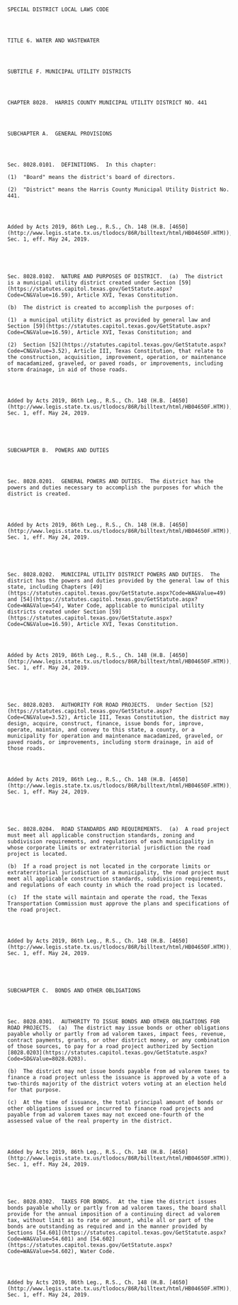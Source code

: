 ﻿
    
    
    	
    					
    
    
    SPECIAL DISTRICT LOCAL LAWS CODE
    
      
    
    
    TITLE 6. WATER AND WASTEWATER
    
      
    
    
    SUBTITLE F. MUNICIPAL UTILITY DISTRICTS
    
      
    
    
    CHAPTER 8028.  HARRIS COUNTY MUNICIPAL UTILITY DISTRICT NO. 441
    
      
    
    
    SUBCHAPTER A.  GENERAL PROVISIONS
    
      
    
    
    Sec. 8028.0101.  DEFINITIONS.  In this chapter:
    
    (1)  "Board" means the district's board of directors.
    
    (2)  "District" means the Harris County Municipal Utility District No. 441.
    
    
    
    
    Added by Acts 2019, 86th Leg., R.S., Ch. 148 (H.B. [4650](http://www.legis.state.tx.us/tlodocs/86R/billtext/html/HB04650F.HTM)), Sec. 1, eff. May 24, 2019.
    
    
    
    
    
    Sec. 8028.0102.  NATURE AND PURPOSES OF DISTRICT.  (a)  The district is a municipal utility district created under Section [59](https://statutes.capitol.texas.gov/GetStatute.aspx?Code=CN&Value=16.59), Article XVI, Texas Constitution.
    
    (b)  The district is created to accomplish the purposes of:
    
    (1)  a municipal utility district as provided by general law and Section [59](https://statutes.capitol.texas.gov/GetStatute.aspx?Code=CN&Value=16.59), Article XVI, Texas Constitution; and
    
    (2)  Section [52](https://statutes.capitol.texas.gov/GetStatute.aspx?Code=CN&Value=3.52), Article III, Texas Constitution, that relate to the construction, acquisition, improvement, operation, or maintenance of macadamized, graveled, or paved roads, or improvements, including storm drainage, in aid of those roads.
    
    
    
    
    Added by Acts 2019, 86th Leg., R.S., Ch. 148 (H.B. [4650](http://www.legis.state.tx.us/tlodocs/86R/billtext/html/HB04650F.HTM)), Sec. 1, eff. May 24, 2019.
    
    
    
    
    
    SUBCHAPTER B.  POWERS AND DUTIES
    
      
    
    
    Sec. 8028.0201.  GENERAL POWERS AND DUTIES.  The district has the powers and duties necessary to accomplish the purposes for which the district is created.
    
    
    
    
    Added by Acts 2019, 86th Leg., R.S., Ch. 148 (H.B. [4650](http://www.legis.state.tx.us/tlodocs/86R/billtext/html/HB04650F.HTM)), Sec. 1, eff. May 24, 2019.
    
    
    
    
    
    Sec. 8028.0202.  MUNICIPAL UTILITY DISTRICT POWERS AND DUTIES.  The district has the powers and duties provided by the general law of this state, including Chapters [49](https://statutes.capitol.texas.gov/GetStatute.aspx?Code=WA&Value=49) and [54](https://statutes.capitol.texas.gov/GetStatute.aspx?Code=WA&Value=54), Water Code, applicable to municipal utility districts created under Section [59](https://statutes.capitol.texas.gov/GetStatute.aspx?Code=CN&Value=16.59), Article XVI, Texas Constitution.
    
    
    
    
    Added by Acts 2019, 86th Leg., R.S., Ch. 148 (H.B. [4650](http://www.legis.state.tx.us/tlodocs/86R/billtext/html/HB04650F.HTM)), Sec. 1, eff. May 24, 2019.
    
    
    
    
    
    Sec. 8028.0203.  AUTHORITY FOR ROAD PROJECTS.  Under Section [52](https://statutes.capitol.texas.gov/GetStatute.aspx?Code=CN&Value=3.52), Article III, Texas Constitution, the district may design, acquire, construct, finance, issue bonds for, improve, operate, maintain, and convey to this state, a county, or a municipality for operation and maintenance macadamized, graveled, or paved roads, or improvements, including storm drainage, in aid of those roads.
    
    
    
    
    Added by Acts 2019, 86th Leg., R.S., Ch. 148 (H.B. [4650](http://www.legis.state.tx.us/tlodocs/86R/billtext/html/HB04650F.HTM)), Sec. 1, eff. May 24, 2019.
    
    
    
    
    
    Sec. 8028.0204.  ROAD STANDARDS AND REQUIREMENTS.  (a)  A road project must meet all applicable construction standards, zoning and subdivision requirements, and regulations of each municipality in whose corporate limits or extraterritorial jurisdiction the road project is located.
    
    (b)  If a road project is not located in the corporate limits or extraterritorial jurisdiction of a municipality, the road project must meet all applicable construction standards, subdivision requirements, and regulations of each county in which the road project is located.
    
    (c)  If the state will maintain and operate the road, the Texas Transportation Commission must approve the plans and specifications of the road project.
    
    
    
    
    Added by Acts 2019, 86th Leg., R.S., Ch. 148 (H.B. [4650](http://www.legis.state.tx.us/tlodocs/86R/billtext/html/HB04650F.HTM)), Sec. 1, eff. May 24, 2019.
    
    
    
    
    
    SUBCHAPTER C.  BONDS AND OTHER OBLIGATIONS
    
      
    
    
    Sec. 8028.0301.  AUTHORITY TO ISSUE BONDS AND OTHER OBLIGATIONS FOR ROAD PROJECTS.  (a)  The district may issue bonds or other obligations payable wholly or partly from ad valorem taxes, impact fees, revenue, contract payments, grants, or other district money, or any combination of those sources, to pay for a road project authorized by Section [8028.0203](https://statutes.capitol.texas.gov/GetStatute.aspx?Code=SD&Value=8028.0203).
    
    (b)  The district may not issue bonds payable from ad valorem taxes to finance a road project unless the issuance is approved by a vote of a two-thirds majority of the district voters voting at an election held for that purpose.
    
    (c)  At the time of issuance, the total principal amount of bonds or other obligations issued or incurred to finance road projects and payable from ad valorem taxes may not exceed one-fourth of the assessed value of the real property in the district.
    
    
    
    
    Added by Acts 2019, 86th Leg., R.S., Ch. 148 (H.B. [4650](http://www.legis.state.tx.us/tlodocs/86R/billtext/html/HB04650F.HTM)), Sec. 1, eff. May 24, 2019.
    
    
    
    
    
    Sec. 8028.0302.  TAXES FOR BONDS.  At the time the district issues bonds payable wholly or partly from ad valorem taxes, the board shall provide for the annual imposition of a continuing direct ad valorem tax, without limit as to rate or amount, while all or part of the bonds are outstanding as required and in the manner provided by Sections [54.601](https://statutes.capitol.texas.gov/GetStatute.aspx?Code=WA&Value=54.601) and [54.602](https://statutes.capitol.texas.gov/GetStatute.aspx?Code=WA&Value=54.602), Water Code.
    
    
    
    
    Added by Acts 2019, 86th Leg., R.S., Ch. 148 (H.B. [4650](http://www.legis.state.tx.us/tlodocs/86R/billtext/html/HB04650F.HTM)), Sec. 1, eff. May 24, 2019.
    
    
    
    
    				
